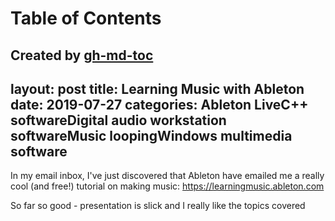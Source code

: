 
Table of Contents
=================



Created by [gh-md-toc](https://github.com/ekalinin/github-markdown-toc)
---
layout: post
title: Learning Music with Ableton
date:   2019-07-27
categories: Ableton LiveC++ softwareDigital audio workstation softwareMusic loopingWindows multimedia software
---

In my email inbox, I've just discovered that Ableton have emailed me a really
cool (and free!) tutorial on making music:
https://learningmusic.ableton.com

So far so good - presentation is slick and I really like the topics covered